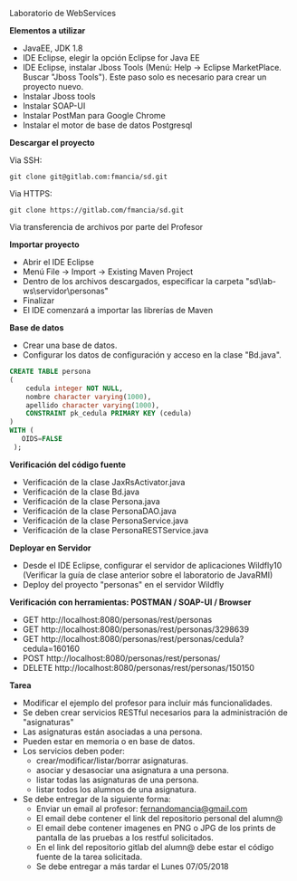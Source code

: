 Laboratorio de WebServices

**Elementos a utilizar**
* JavaEE, JDK 1.8
* IDE Eclipse, elegir la opción Eclipse for Java EE
* IDE Eclipse, instalar Jboss Tools (Menú: Help -> Eclipse MarketPlace. Buscar "Jboss Tools"). Este paso solo es necesario para crear un proyecto nuevo.
* Instalar Jboss tools 
* Instalar SOAP-UI
* Instalar PostMan para Google Chrome
* Instalar el motor de base de datos Postgresql

**Descargar el proyecto**

Via SSH:
    
    git clone git@gitlab.com:fmancia/sd.git
    
Via HTTPS:
    
    git clone https://gitlab.com/fmancia/sd.git
    
Via transferencia de archivos por parte del Profesor

    
**Importar proyecto**
 * Abrir el IDE Eclipse
 * Menú File -> Import -> Existing Maven Project
 * Dentro de los archivos descargados, especificar la carpeta "sd\lab-ws\servidor\personas"
 * Finalizar
 * El IDE comenzará a importar las librerías de Maven
 
**Base de datos**
 * Crear una base de datos.
 * Configurar los datos de configuración y acceso en la clase "Bd.java".

```sql
CREATE TABLE persona
(
    cedula integer NOT NULL,
    nombre character varying(1000),
    apellido character varying(1000),
    CONSTRAINT pk_cedula PRIMARY KEY (cedula)
)
WITH (
   OIDS=FALSE
 );
```

**Verificación del código fuente**
 * Verificación de la clase JaxRsActivator.java
 * Verificación de la clase Bd.java
 * Verificación de la clase Persona.java
 * Verificación de la clase PersonaDAO.java
 * Verificación de la clase PersonaService.java
 * Verificación de la clase PersonaRESTService.java

**Deployar en Servidor**
 * Desde el IDE Eclipse, configurar el servidor de aplicaciones Wildfly10 (Verificar la guía de clase anterior sobre el laboratorio de JavaRMI)
 * Deploy del proyecto "personas" en el servidor Wildfly


**Verificación con herramientas: POSTMAN / SOAP-UI / Browser**
 * GET http://localhost:8080/personas/rest/personas
 * GET http://localhost:8080/personas/rest/personas/3298639
 * GET http://localhost:8080/personas/rest/personas/cedula?cedula=160160
 * POST http://localhost:8080/personas/rest/personas/
 * DELETE http://localhost:8080/personas/rest/personas/150150

 

**Tarea**
 * Modificar el ejemplo del profesor para incluir más funcionalidades.
 * Se deben crear servicios RESTful necesarios para la administración de "asignaturas"
 * Las asignaturas están asociadas a una persona.
 * Pueden estar en memoria o en base de datos.
 * Los servicios deben poder:
    * crear/modificar/listar/borrar asignaturas.
    * asociar y desasociar una asignatura a una persona.
    * listar todas las asignaturas de una persona.
    * listar todos los alumnos de una asignatura.
 * Se debe entregar de la siguiente forma:
     * Enviar un email al profesor:  fernandomancia@gmail.com 
     * El email debe contener el link del repositorio personal del alumn@
     * El email debe contener imagenes en PNG o JPG de los prints de pantalla de las pruebas a los restful solicitados.
     * En el link del repositorio gitlab del alumn@ debe estar el código fuente de la tarea solicitada.
     * Se debe entregar a más tardar el Lunes 07/05/2018